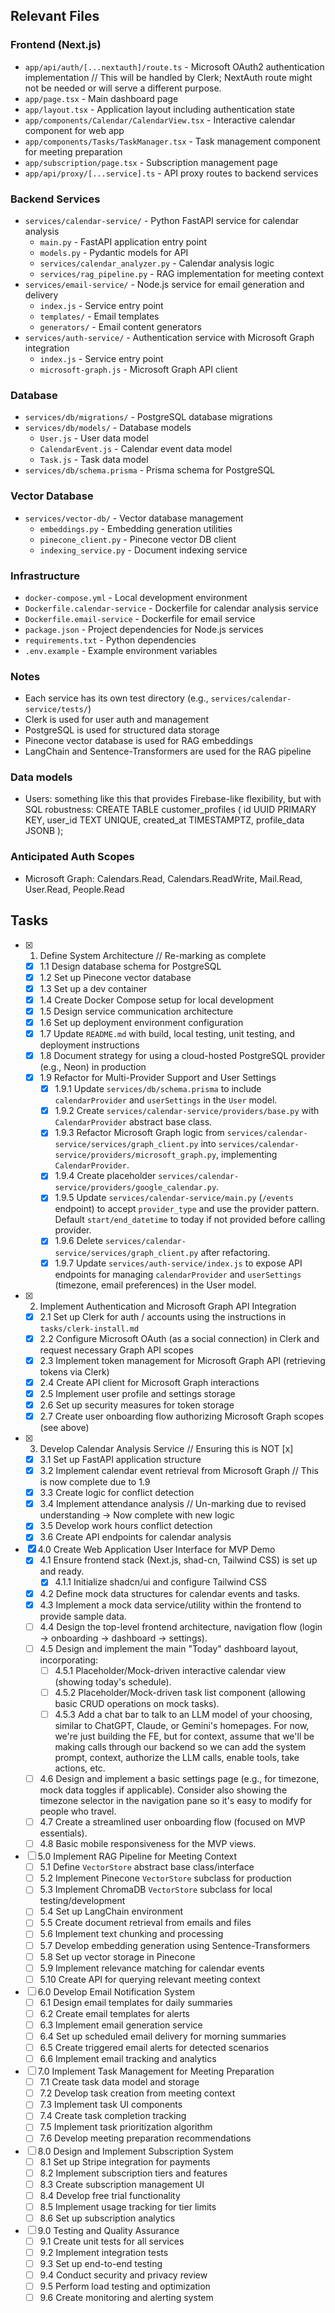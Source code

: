 ## Relevant Files

### Frontend (Next.js)
- `app/api/auth/[...nextauth]/route.ts` - Microsoft OAuth2 authentication implementation // This will be handled by Clerk; NextAuth route might not be needed or will serve a different purpose.
- `app/page.tsx` - Main dashboard page
- `app/layout.tsx` - Application layout including authentication state
- `app/components/Calendar/CalendarView.tsx` - Interactive calendar component for web app
- `app/components/Tasks/TaskManager.tsx` - Task management component for meeting preparation
- `app/subscription/page.tsx` - Subscription management page
- `app/api/proxy/[...service].ts` - API proxy routes to backend services

### Backend Services
- `services/calendar-service/` - Python FastAPI service for calendar analysis
  - `main.py` - FastAPI application entry point
  - `models.py` - Pydantic models for API
  - `services/calendar_analyzer.py` - Calendar analysis logic
  - `services/rag_pipeline.py` - RAG implementation for meeting context
- `services/email-service/` - Node.js service for email generation and delivery
  - `index.js` - Service entry point
  - `templates/` - Email templates
  - `generators/` - Email content generators
- `services/auth-service/` - Authentication service with Microsoft Graph integration
  - `index.js` - Service entry point
  - `microsoft-graph.js` - Microsoft Graph API client

### Database
- `services/db/migrations/` - PostgreSQL database migrations
- `services/db/models/` - Database models
  - `User.js` - User data model
  - `CalendarEvent.js` - Calendar event data model
  - `Task.js` - Task data model
- `services/db/schema.prisma` - Prisma schema for PostgreSQL


### Vector Database
- `services/vector-db/` - Vector database management
  - `embeddings.py` - Embedding generation utilities
  - `pinecone_client.py` - Pinecone vector DB client
  - `indexing_service.py` - Document indexing service

### Infrastructure
- `docker-compose.yml` - Local development environment
- `Dockerfile.calendar-service` - Dockerfile for calendar analysis service
- `Dockerfile.email-service` - Dockerfile for email service
- `package.json` - Project dependencies for Node.js services
- `requirements.txt` - Python dependencies
- `.env.example` - Example environment variables

### Notes

- Each service has its own test directory (e.g., `services/calendar-service/tests/`)
- Clerk is used for user auth and management
- PostgreSQL is used for structured data storage
- Pinecone vector database is used for RAG embeddings
- LangChain and Sentence-Transformers are used for the RAG pipeline


### Data models
- Users: something like this that provides Firebase-like flexibility, but with SQL robustness:
  CREATE TABLE customer_profiles (
  id UUID PRIMARY KEY,
  user_id TEXT UNIQUE,
  created_at TIMESTAMPTZ,
  profile_data JSONB
);

### Anticipated Auth Scopes
- Microsoft Graph: Calendars.Read, Calendars.ReadWrite, Mail.Read, User.Read, People.Read

## Tasks

- [x] 1. Define System Architecture // Re-marking as complete
  - [x] 1.1 Design database schema for PostgreSQL
  - [x] 1.2 Set up Pinecone vector database
  - [x] 1.3 Set up a dev container
  - [x] 1.4 Create Docker Compose setup for local development
  - [x] 1.5 Design service communication architecture
  - [x] 1.6 Set up deployment environment configuration
  - [x] 1.7 Update `README.md` with build, local testing, unit testing, and deployment instructions
  - [x] 1.8 Document strategy for using a cloud-hosted PostgreSQL provider (e.g., Neon) in production
  - [x] 1.9 Refactor for Multi-Provider Support and User Settings
    - [x] 1.9.1 Update `services/db/schema.prisma` to include `calendarProvider` and `userSettings` in the `User` model.
    - [x] 1.9.2 Create `services/calendar-service/providers/base.py` with `CalendarProvider` abstract base class.
    - [x] 1.9.3 Refactor Microsoft Graph logic from `services/calendar-service/services/graph_client.py` into `services/calendar-service/providers/microsoft_graph.py`, implementing `CalendarProvider`.
    - [x] 1.9.4 Create placeholder `services/calendar-service/providers/google_calendar.py`.
    - [x] 1.9.5 Update `services/calendar-service/main.py` (`/events` endpoint) to accept `provider_type` and use the provider pattern. Default `start/end_datetime` to today if not provided before calling provider.
    - [x] 1.9.6 Delete `services/calendar-service/services/graph_client.py` after refactoring.
    - [x] 1.9.7 Update `services/auth-service/index.js` to expose API endpoints for managing `calendarProvider` and `userSettings` (timezone, email preferences) in the User model.

- [x] 2. Implement Authentication and Microsoft Graph API Integration
  - [x] 2.1 Set up Clerk for auth / accounts using the instructions in `tasks/clerk-install.md`
  - [x] 2.2 Configure Microsoft OAuth (as a social connection) in Clerk and request necessary Graph API scopes
  - [x] 2.3 Implement token management for Microsoft Graph API (retrieving tokens via Clerk)
  - [x] 2.4 Create API client for Microsoft Graph interactions
  - [x] 2.5 Implement user profile and settings storage
  - [x] 2.6 Set up security measures for token storage
  - [x] 2.7 Create user onboarding flow authorizing Microsoft Graph scopes (see above)

- [x] 3. Develop Calendar Analysis Service // Ensuring this is NOT [x]
  - [x] 3.1 Set up FastAPI application structure
  - [x] 3.2 Implement calendar event retrieval from Microsoft Graph // This is now complete due to 1.9
  - [x] 3.3 Create logic for conflict detection
  - [x] 3.4 Implement attendance analysis // Un-marking due to revised understanding -> Now complete with new logic
  - [x] 3.5 Develop work hours conflict detection
  - [x] 3.6 Create API endpoints for calendar analysis

- [x] 4.0 Create Web Application User Interface for MVP Demo
  - [x] 4.1 Ensure frontend stack (Next.js, shad-cn, Tailwind CSS) is set up and ready.
    - [x] 4.1.1 Initialize shadcn/ui and configure Tailwind CSS
  - [x] 4.2 Define mock data structures for calendar events and tasks.
  - [x] 4.3 Implement a mock data service/utility within the frontend to provide sample data.
  - [ ] 4.4 Design the top-level frontend architecture, navigation flow (login -> onboarding -> dashboard -> settings).
  - [ ] 4.5 Design and implement the main "Today" dashboard layout, incorporating:
    - [ ] 4.5.1 Placeholder/Mock-driven interactive calendar view (showing today's schedule).
    - [ ] 4.5.2 Placeholder/Mock-driven task list component (allowing basic CRUD operations on mock tasks).
    - [ ] 4.5.3 Add a chat bar to talk to an LLM model of your choosing, similar to ChatGPT, Claude, or Gemini's homepages. For now, we're just building the FE, but for context, assume that we'll be making calls through our backend so we can add the system prompt, context, authorize the LLM calls, enable tools, take actions, etc.
  - [ ] 4.6 Design and implement a basic settings page (e.g., for timezone, mock data toggles if applicable).  Consider also showing the timezone selector in the navigation pane so it's easy to modify for people who travel.
  - [ ] 4.7 Create a streamlined user onboarding flow (focused on MVP essentials).
  - [ ] 4.8 Basic mobile responsiveness for the MVP views.

- [ ] 5.0 Implement RAG Pipeline for Meeting Context
  - [ ] 5.1 Define `VectorStore` abstract base class/interface
  - [ ] 5.2 Implement Pinecone `VectorStore` subclass for production
  - [ ] 5.3 Implement ChromaDB `VectorStore` subclass for local testing/development
  - [ ] 5.4 Set up LangChain environment
  - [ ] 5.5 Create document retrieval from emails and files
  - [ ] 5.6 Implement text chunking and processing
  - [ ] 5.7 Develop embedding generation using Sentence-Transformers
  - [ ] 5.8 Set up vector storage in Pinecone
  - [ ] 5.9 Implement relevance matching for calendar events
  - [ ] 5.10 Create API for querying relevant meeting context

- [ ] 6.0 Develop Email Notification System
  - [ ] 6.1 Design email templates for daily summaries
  - [ ] 6.2 Create email templates for alerts
  - [ ] 6.3 Implement email generation service
  - [ ] 6.4 Set up scheduled email delivery for morning summaries
  - [ ] 6.5 Create triggered email alerts for detected scenarios
  - [ ] 6.6 Implement email tracking and analytics

- [ ] 7.0 Implement Task Management for Meeting Preparation
  - [ ] 7.1 Create task data model and storage
  - [ ] 7.2 Develop task creation from meeting context
  - [ ] 7.3 Implement task UI components
  - [ ] 7.4 Create task completion tracking
  - [ ] 7.5 Implement task prioritization algorithm
  - [ ] 7.6 Develop meeting preparation recommendations

- [ ] 8.0 Design and Implement Subscription System
  - [ ] 8.1 Set up Stripe integration for payments
  - [ ] 8.2 Implement subscription tiers and features
  - [ ] 8.3 Create subscription management UI
  - [ ] 8.4 Develop free trial functionality
  - [ ] 8.5 Implement usage tracking for tier limits
  - [ ] 8.6 Set up subscription analytics

- [ ] 9.0 Testing and Quality Assurance
  - [ ] 9.1 Create unit tests for all services
  - [ ] 9.2 Implement integration tests
  - [ ] 9.3 Set up end-to-end testing
  - [ ] 9.4 Conduct security and privacy review
  - [ ] 9.5 Perform load testing and optimization
  - [ ] 9.6 Create monitoring and alerting system 